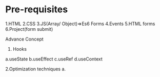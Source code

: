 # Pre-requisites
1.HTML
2.CSS
3.JS(Array/ Object)=>Es6 Forms
4.Events
5.HTML forms
6.Project(form submit)





Advance Concept

1. Hooks

a.useState
b.useEffect
c.useRef
d.useContext

2.Optimization techniques
a.

